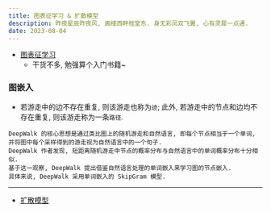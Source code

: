 ```yaml
---
title: 图表征学习 & 扩散模型
description: 昨夜星辰昨夜风, 画楼西畔桂堂东. 身无彩凤双飞翼, 心有灵犀一点通.
date: 2023-08-04
---
```


- [图表征学习](https://book.douban.com/subject/36477924/)
  - 干货不多, 勉强算个入门书籍~

### 图嵌入

- 若游走中的边不存在重复, 则该游走也称为`迹`;
  此外, 若游走中的节点和边均不存在重复,
  则该游走称为一条`路径`.

```
DeepWalk 的核心思想是通过类比图上的随机游走和自然语言, 即每个节点相当于一个单词,
并将图中每个采样得到的游走视为自然语言中的一个句子.
DeepWalk 作者发现, 短距离随机游走中节点的概率分布与自然语言中的单词概率分布十分相似.
基于这一观察, DeepWalk 提出借鉴自然语言处理的单词嵌入来学习图的节点嵌入.
具体来说, DeepWalk 采用单词嵌入的 SkipGram 模型.
```

------------------

- [扩散模型](https://book.douban.com/subject/36489324/)
